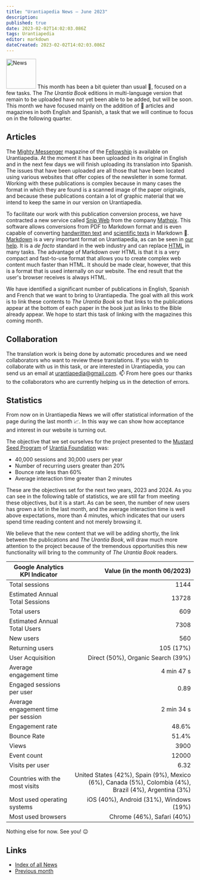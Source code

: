```yaml
---
title: "Urantiapedia News — June 2023"
description: 
published: true
date: 2023-02-02T14:02:03.086Z
tags: Urantiapedia
editor: markdown
dateCreated: 2023-02-02T14:02:03.086Z
---
```


<img src="/_assets/svg/icon-news.svg" alt="News" style="width: 80px;"> This month has been a bit quieter than usual :sunrise:, focused on a few tasks. The _The Urantia Book_ editions in multi-language version that remain to be uploaded have not yet been able to be added, but will be soon. This month we have focused mainly on the addition of :page_with_curl: articles and magazines in both English and Spanish, a task that we will continue to focus on in the following quarter.

## Articles

The [Mighty Messenger](/en/index/articles_mighty_messenger) magazine of the [Fellowship](https://urantiabook.org/) is available on Urantiapedia. At the moment it has been uploaded in its original in English and in the next few days we will finish uploading its translation into Spanish. The issues that have been uploaded are all those that have been located using various websites that offer copies of the newsletter in some format. Working with these publications is complex because in many cases the format in which they are found is a scanned image of the paper originals, and because these publications contain a lot of graphic material that we intend to keep the same in our version on Urantiapedia.

To facilitate our work with this publication conversion process, we have contracted a new service called [Snip Web](https://snip.mathpix.com/) from the company [Mathpix](https://mathpix.com/). This software allows conversions from PDF to Markdown format and is even capable of converting [handwritten text](https://mathpix.com/handwriting-recognition) and [scientific texts](https://mathpix.com/docs/mathpix-markdown/overview) in Markdown :muscle:. [Markdown](https://commonmark.org/) is a very important format on Urantiapedia, as can be seen in [our help](/en/help/web_markdown_editor). It is a _de facto_ standard in the web industry and can replace [HTML](https://es.wikipedia.org/wiki/HTML) in many tasks. The advantage of Markdown over HTML is that it is a very compact and fast-to-use format that allows you to create complex web content much faster than HTML. It should be made clear, however, that this is a format that is used internally on our website. The end result that the user's browser receives is always HTML.

We have identified a significant number of publications in English, Spanish and French that we want to bring to Urantiapedia. The goal with all this work is to link these contents to _The Urantia Book_ so that links to the publications appear at the bottom of each paper in the book just as links to the Bible already appear. We hope to start this task of linking with the magazines this coming month. 

## Collaboration 

The translation work is being done by automatic procedures and we need collaborators who want to review these translations. If you wish to collaborate with us in this task, or are interested in Urantiapedia, you can send us an email at urantiapedia@gmail.com. :mailbox: From here goes our thanks to the collaborators who are currently helping us in the detection of errors.

## Statistics

From now on in Urantiapedia News we will offer statistical information of the page during the last month :chart_with_upwards_trend:. In this way we can show how acceptance and interest in our website is turning out. 

The objective that we set ourselves for the project presented to the [Mustard Seed Program](https://www.urantia.org/news/2023-03/mustard-seed-grants-program) of [Urantia Foundation](https://www.urantia.org/) was: 
- 40,000 sessions and 30,000 users per year 
- Number of recurring users greater than 20% 
- Bounce rate less than 60% 
- Average interaction time greater than 2 minutes

These are the objectives set for the next two years, 2023 and 2024. As you can see in the following table of statistics, we are still far from meeting these objectives, but it is a start. As can be seen, the number of new users has grown a lot in the last month, and the average interaction time is well above expectations, more than 4 minutes, which indicates that our users spend time reading content and not merely browsing it.

We believe that the new content that we will be adding shortly, the link between the publications and _The Urantia Book_, will draw much more attention to the project because of the tremendous opportunities this new functionality will bring to the community of _The Urantia Book_ readers.

Google Analytics KPI Indicator | Value (in the month 06/2023) 
--- | ---: 
Total sessions | 1144 
Estimated Annual Total Sessions | 13728 
Total users | 609 
Estimated Annual Total Users | 7308 
New users | 560 
Returning users | 105 (17%) 
User Acquisition | Direct (50%), Organic Search (39%) 
Average engagement time | 4 min 47 s 
Engaged sessions per user | 0.89 
Average engagement time per session | 2 min 34 s 
Engagement rate | 48.6% 
Bounce Rate | 51.4% 
Views | 3900 
Event count | 12000 
Visits per user | 6.32
Countries with the most visits | United States (42%), Spain (9%), Mexico (6%), Canada (5%), Colombia (4%), Brazil (4%), Argentina (3%) 
Most used operating systems | iOS (40%), Android (31%), Windows (19%) 
Most used browsers | Chrome (46%), Safari (40%) 

Nothing else for now. See you! :wink: 

## Links 

- [Index of all News](/es/news) 
- [Previous month](/es/news/2023/05)

